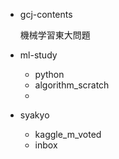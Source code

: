 + gcj-contents

     機械学習東大問題

+ ml-study
  - python
  - algorithm_scratch 
  - 

+ syakyo
  - kaggle_m_voted
  - inbox
